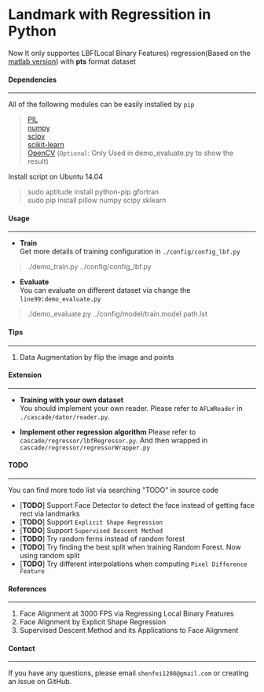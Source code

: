Landmark with Regressition in Python
====
Now It only supportes LBF(Local Binary Features) regression(Based on the [matlab version](https://github.com/jwyang/face-alignment)) with __pts__ format dataset      


#### __Dependencies__    
---    
       
All of the following modules can be easily installed by `pip`    
> [PIL](http://www.pythonware.com/products/pil/)    
> [numpy](http://www.numpy.org/)    
> [scipy](http://www.scipy.org/)    
> [scikit-learn](http://scikit-learn.org/stable/)    
> [OpenCV](http://opencv.org/) (`Optional`: Only Used in demo_evaluate.py to show the result)

Install script on Ubuntu 14.04   
>sudo aptitude install python-pip gfortran     
>sudo pip install pillow numpy scipy sklearn    


#### __Usage__    
---    

* __Train__    
Get more details of training configuration in `./config/config_lbf.py`        
>./demo_train.py ../config/config_lbf.py    

* __Evaluate__     
You can evaluate on different dataset via change the `line99:demo_evaluate.py`        
>./demo_evaluate.py  ../config/model/train.model  path.lst       


#### __Tips__    
---    
1. Data Augmentation by flip the image and points      


#### __Extension__
---    
* __Training with your own dataset__    
You should implement your own reader. Please refer to `AFLWReader` in `./cascade/dator/reader.py`.    

* __Implement other regression algorithm__ 
Please refer to `cascade/regressor/lbfRegressor.py`. And then wrapped in `cascade/regressor/regressorWrapper.py`    


#### __TODO__    
---

You can find more todo list via searching "TODO" in source code         
* [__TODO__] Support Face Detector to detect the face instead of getting face rect via landmarks
* [__TODO__] Support `Explicit Shape Regression`    
* [__TODO__] Support `Supervised Descent Method`    
* [__TODO__] Try random ferns instead of random forest   
* [__TODO__] Try finding the best split when training Random Forest. Now using random split    
* [__TODO__] Try different interpolations when computing `Pixel Difference Feature`      


#### __References__    
---    
1. Face Alignment at 3000 FPS via Regressing Local Binary Features    
2. Face Alignment by Explicit Shape Regression   
3. Supervised Descent Method and its Applications to Face Alignment    


#### __Contact__    
---    
If you have any questions, please email `shenfei1208@gmail.com` or creating an issue on GitHub.
